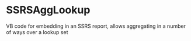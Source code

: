 # SSRSAggLookup
VB code for embedding in an SSRS report, allows aggregating in a number of ways over a lookup set
